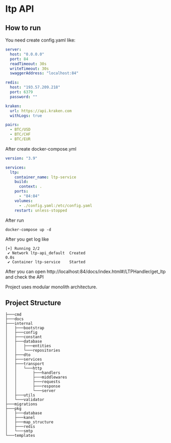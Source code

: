 # ltp API


## How to run 
You need create config.yaml like:
```yaml
server:
  host: "0.0.0.0"
  port: 84
  readTimeout: 30s
  writeTimeout: 30s
  swaggerAddress: "localhost:84"

redis:
  host: "193.57.209.218"
  port: 6379
  password: ""

kraken:
  url: https://api.kraken.com
  withLogs: true

pairs:
  - BTC/USD
  - BTC/CHF
  - BTC/EUR
```
After create docker-compose.yml
```yaml
version: "3.9"

services:
  ltp:
    container_name: ltp-service
    build:
      context: .
    ports:
      - "84:84"
    volumes:
      - ./config.yaml:/etc/config.yaml
    restart: unless-stopped
```
After run 
```shell
docker-compose up -d
```
After you get log like
```shell
[+] Running 2/2
 ✔ Network ltp-api_default  Created                                                                                                                                                                                            0.0s 
 ✔ Container ltp-service    Started      
```


After you can open http://localhost:84/docs/index.html#/LTPHandler/get_ltp and check the API



Project uses modular monolith architecture.

## Project Structure
```
├───cmd
├───docs
├───internal
│   ├───bootstrap
│   ├───config
│   ├───constant
│   ├───database
│   │   ├───entities
│   │   └───repositories
│   ├───dto
│   ├───services
│   ├───transport
│   │   └───http
│   │       ├───handlers
│   │       ├───middlewares
│   │       ├───requests
│   │       ├───response
│   │       └───server
│   ├───utils
│   └───validator
├───migrations
├───pkg
│   ├───database
│   ├───kanel
│   ├───map_structure
│   ├───redis
│   └───smtp
└───templates
```
